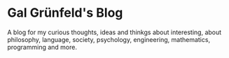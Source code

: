 # Gal Grünfeld's Blog
A blog for my curious thoughts, ideas and thinkgs about interesting, about philosophy, language, society, psychology, engineering, mathematics, programming and more.
